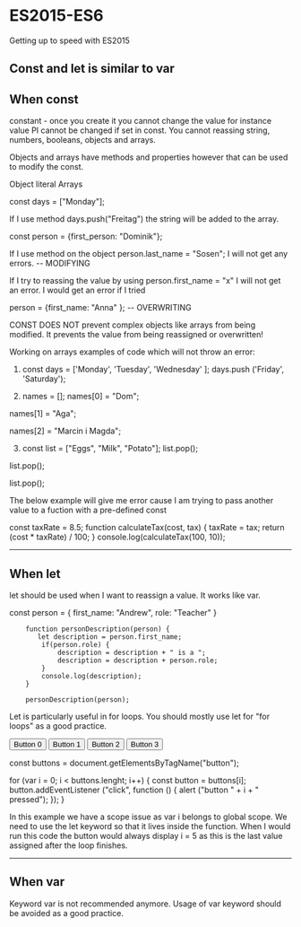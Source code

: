 # ES2015-ES6
Getting up to speed with ES2015


Const and let is similar to var
--------------------------
When const
--------------------------
constant - once you create it you cannot change the value for instance value PI cannot be changed if set in const. You cannot reassing string, numbers, booleans, objects and arrays. 

Objects and arrays have methods and properties however that can be used to modify the const. 

Object literal 
Arrays

const days = ["Monday"];

If I use method days.push("Freitag") the string will be added to the array. 

const person = {first_person: "Dominik"};

If I use method on the object person.last_name = "Sosen"; I will not get any errors. -- MODIFYING 

If I try to reassing the value by using person.first_name = "x" I will not get an error. I would get an error if I tried 

person = {first_name: "Anna" }; -- OVERWRITING

CONST DOES NOT prevent complex objects like arrays from being modified. It prevents the value from being reassigned or overwritten! 

Working on arrays examples of code which will not throw an error: 

1. const days = ['Monday', 'Tuesday', 'Wednesday' ];
days.push ('Friday', 'Saturday');

2. names = [];
names[0] = "Dom";

names[1] = "Aga"; 

names[2] = "Marcin i Magda";

3. const list = ["Eggs", "Milk", "Potato"];
list.pop();

list.pop();

list.pop();

The below example will give me error cause I am trying to pass another value to a fuction with a pre-defined const

const taxRate = 8.5;
function calculateTax(cost, tax) {
  taxRate = tax;
  return (cost * taxRate) / 100;
}
console.log(calculateTax(100, 10));

--------------------------
When let
--------------------------
let should be used when I want to reassign a value. It works like var. 

const person = {
            first_name: "Andrew",
            role: "Teacher"
        }
    
        function personDescription(person) {
           let description = person.first_name;
            if(person.role) {
                description = description + " is a ";
                description = description + person.role;
            }
            console.log(description);
        }
    
        personDescription(person);

Let is particularly useful in for loops. You should mostly use let for "for loops" as a good practice. 

<button> Button 0 </button>
<button> Button 1 </button>
<button> Button 2 </button>
<button> Button 3 </button>

const buttons = document.getElementsByTagName("button");

for (var i = 0; i < buttons.lenght; i++) {
   const button = buttons[i]; 
   button.addEventListener ("click", function () {
      alert ("button " + i + " pressed"); 
   });
}

In this example we have a scope issue as var i belongs to global scope. We need to use the let keyword so that it lives inside the function. When I would run this code the button would always display i = 5 as this is the last value assigned after the loop finishes. 


--------------------------
When var
--------------------------
Keyword var is not recommended anymore. Usage of var keyword should be avoided as a good practice. 

